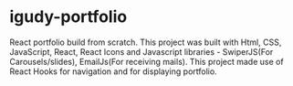 # igudy-portfolio
React portfolio build from scratch. This project was built with Html, CSS, JavaScript, React, React Icons and Javascript libraries - SwiperJS(For Carousels/slides), EmailJs(For receiving mails). This project made use of React Hooks for navigation and for displaying portfolio.
